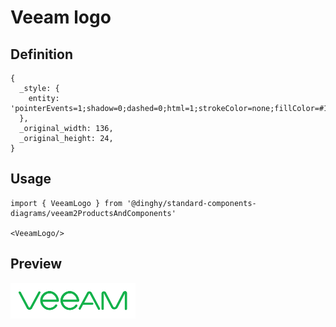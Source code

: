 # Veeam logo

## Definition

```
{
  _style: { 
    entity: 'pointerEvents=1;shadow=0;dashed=0;html=1;strokeColor=none;fillColor=#13B24B;labelPosition=center;verticalLabelPosition=bottom;verticalAlign=top;align=center;outlineConnect=0;shape=mxgraph.veeam2.veeam_logo;',
  },
  _original_width: 136,
  _original_height: 24,
}
```

## Usage

```
import { VeeamLogo } from '@dinghy/standard-components-diagrams/veeam2ProductsAndComponents'

<VeeamLogo/>
```

## Preview

<img src="./veeam-logo.png" width="200"/>
